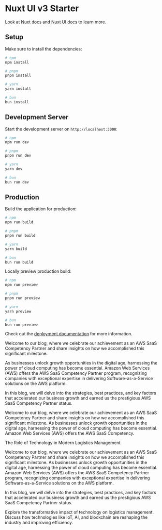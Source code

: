 # Nuxt UI v3 Starter

Look at [Nuxt docs](https://nuxt.com/docs/getting-started/introduction) and [Nuxt UI docs](https://ui3.nuxt.dev) to learn more.

## Setup

Make sure to install the dependencies:

```bash
# npm
npm install

# pnpm
pnpm install

# yarn
yarn install

# bun
bun install
```

## Development Server

Start the development server on `http://localhost:3000`:

```bash
# npm
npm run dev

# pnpm
pnpm run dev

# yarn
yarn dev

# bun
bun run dev
```

## Production

Build the application for production:

```bash
# npm
npm run build

# pnpm
pnpm run build

# yarn
yarn build

# bun
bun run build
```

Locally preview production build:

```bash
# npm
npm run preview

# pnpm
pnpm run preview

# yarn
yarn preview

# bun
bun run preview
```

Check out the [deployment documentation](https://nuxt.com/docs/getting-started/deployment) for more information.

Welcome to our blog, where we celebrate our achievement as an AWS SaaS Competency Partner and share insights on how we accomplished this significant milestone.

As businesses unlock growth opportunities in the digital age, harnessing the power of cloud computing has become essential. Amazon Web Services (AWS) offers the AWS SaaS Competency Partner program, recognizing companies with exceptional expertise in delivering Software-as-a-Service solutions on the AWS platform.

In this blog, we will delve into the strategies, best practices, and key factors that accelerated our business growth and earned us the prestigious AWS SaaS Competency Partner status.

Welcome to our blog, where we celebrate our achievement as an AWS SaaS Competency Partner and share insights on how we accomplished this significant milestone. As businesses unlock growth opportunities in the digital age, harnessing the power of cloud computing has become essential. Amazon Web Services (AWS) offers the AWS SaaS Competency.

The Role of Technology in Modern Logistics Management

Welcome to our blog, where we celebrate our achievement as an AWS SaaS Competency Partner and share insights on how we accomplished this significant milestone.
As businesses unlock growth opportunities in the digital age, harnessing the power of cloud computing has become essential. Amazon Web Services (AWS) offers the AWS SaaS Competency Partner program, recognizing companies with exceptional expertise in delivering Software-as-a-Service solutions on the AWS platform.

In this blog, we will delve into the strategies, best practices, and key factors that accelerated our business growth and earned us the prestigious AWS SaaS Competency Partner status.

Explore the transformative impact of technology on logistics management. Discuss how technologies like IoT, AI, and blockchain are reshaping the industry and improving efficiency.
